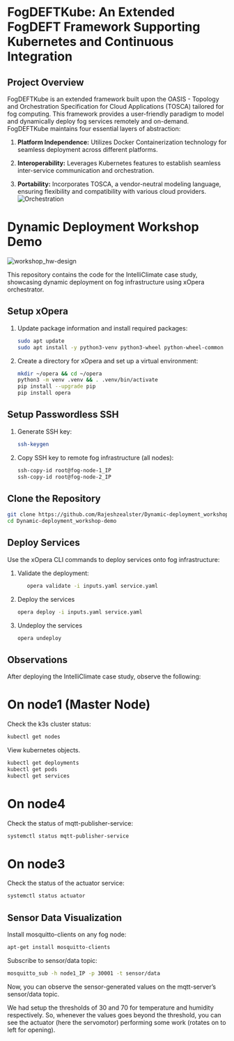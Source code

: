 # FogDEFTKube: An Extended FogDEFT Framework Supporting Kubernetes and Continuous Integration

## Project Overview

FogDEFTKube is an extended framework built upon the OASIS - Topology and Orchestration Specification for Cloud Applications (TOSCA) tailored for fog computing. This framework provides a user-friendly paradigm to model and dynamically deploy fog services remotely and on-demand. FogDEFTKube maintains four essential layers of abstraction:

1. **Platform Independence:** Utilizes Docker Containerization technology for seamless deployment across different platforms.

3. **Interoperability:** Leverages Kubernetes features to establish seamless inter-service communication and orchestration.

4. **Portability:** Incorporates TOSCA, a vendor-neutral modeling language, ensuring flexibility and compatibility with various cloud providers.
   ![Orchestration](https://github.com/Rajeshzealster/FogDEFTKube--Intelli-Climate-Case-study/assets/97143348/114be889-8810-45c9-a0ae-2e9eb6532256)


# Dynamic Deployment Workshop Demo
   ![workshop_hw-design](https://github.com/Rajeshzealster/Dynamic-deployment_workshop-demo/assets/97143348/8cacacd2-eab6-4317-8f72-62d8394f7576)

This repository contains the code for the IntelliClimate case study, showcasing dynamic deployment on fog infrastructure using xOpera orchestrator.

## Setup xOpera

1. Update package information and install required packages:

   ```bash
   sudo apt update
   sudo apt install -y python3-venv python3-wheel python-wheel-common
   ```
2. Create a directory for xOpera and set up a virtual environment:
   ```bash
   mkdir ~/opera && cd ~/opera
   python3 -m venv .venv && . .venv/bin/activate
   pip install --upgrade pip
   pip install opera
   ```
## Setup Passwordless SSH
1. Generate SSH key:
   ```bash
   ssh-keygen
   ```
2. Copy SSH key to remote fog infrastructure (all nodes):
   ```bash
   ssh-copy-id root@fog-node-1_IP
   ssh-copy-id root@fog-node-2_IP
   ```
## Clone the Repository
   ```bash
   git clone https://github.com/Rajeshzealster/Dynamic-deployment_workshop-demo.git
   cd Dynamic-deployment_workshop-demo
   ```
## Deploy Services
Use the xOpera CLI commands to deploy services onto fog infrastructure:
1. Validate the deployment:
   ```bash
      opera validate -i inputs.yaml service.yaml
   ```
2. Deploy the services
   ```bash
   opera deploy -i inputs.yaml service.yaml
   ```
2. Undeploy the services
   ```bash
   opera undeploy
   ```
## Observations
After deploying the IntelliClimate case study, observe the following:

# On node1 (Master Node)
Check the k3s cluster status:
   ```bash
   kubectl get nodes
   ```
View kubernetes objects.
   ```bash
   kubectl get deployments
   kubectl get pods
   kubectl get services
   ```
# On node4
Check the status of mqtt-publisher-service:
   ```bash
   systemctl status mqtt-publisher-service
   ```
# On node3
Check the status of the actuator service:
   ```bash
   systemctl status actuator
   ```
## Sensor Data Visualization
Install mosquitto-clients on any fog node:
   ```bash
   apt-get install mosquitto-clients
   ```
Subscribe to sensor/data topic:
   ```bash
   mosquitto_sub -h node1_IP -p 30001 -t sensor/data
   ```
Now, you can observe the sensor-generated values on the mqtt-server’s sensor/data topic.

We had setup the thresholds of 30 and 70 for temperature and humidity respectively. So, whenever the values goes beyond the threshold, you can see the actuator (here the servomotor) performing some work (rotates on to left for opening).









